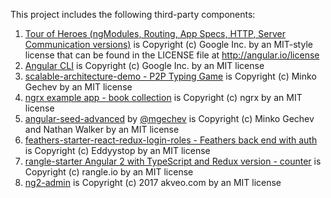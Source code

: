 This project includes the following third-party components:

1. [Tour of Heroes (ngModules, Routing, App Specs, HTTP, Server Communication versions)](https://github.com/dancancro/tour-of-heroes-versions) is Copyright (c) Google Inc. by an MIT-style license that can be found in the LICENSE file at http://angular.io/license
2. [Angular CLI](https://github.com/angular/angular-cli) is Copyright (c) Google Inc. by an MIT license
3. [scalable-architecture-demo - P2P Typing Game](https://github.com/mgechev/scalable-architecture-demo) is Copyright (c) Minko Gechev by an MIT license
4. [ngrx example app - book collection](https://github.com/ngrx/example-app) is Copyright (c) ngrx by an MIT license
5. [angular-seed-advanced](https://github.com/NathanWalker/angular-seed-advanced) by [@mgechev](https://github.com/mgechev) is Copyright (c) Minko Gechev and Nathan Walker by an MIT license
6. [feathers-starter-react-redux-login-roles - Feathers back end with auth](https://github.com/eddyystop/feathers-starter-react-redux-login-roles) is Copyright (c) Eddyystop by an MIT license
7. [rangle-starter Angular 2 with TypeScript and Redux version - counter](https://www.npmjs.com/package/rangle-starter) is Copyright (c) rangle.io by an MIT license
8. [ng2-admin](https://github.com/akveo/ng2-admin) is Copyright (c) 2017 akveo.com by an MIT license
